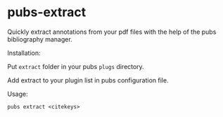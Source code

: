 # pubs-extract

Quickly extract annotations from your pdf files with the help of the pubs bibliography manager.

Installation:

Put `extract` folder in your pubs `plugs` directory.

Add extract to your plugin list in pubs configuration file.

Usage:

`pubs extract <citekeys>`

